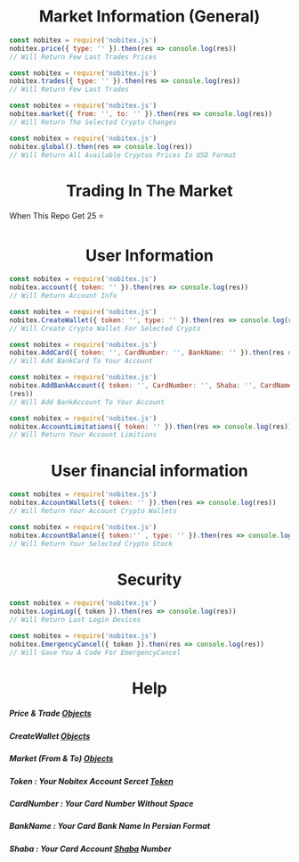 <h1 align="center">Market Information (General)</h1>

```js
const nobitex = require('nobitex.js')
nobitex.price({ type: '' }).then(res => console.log(res))
// Will Return Few Last Trades Prices
```
```js
const nobitex = require('nobitex.js')
nobitex.trades({ type: '' }).then(res => console.log(res))
// Will Return Few Last Trades
```
```js
const nobitex = require('nobitex.js')
nobitex.market({ from: '', to: '' }).then(res => console.log(res))
// Will Return The Selected Crypto Changes
```
```js
const nobitex = require('nobitex.js')
nobitex.global().then(res => console.log(res))
// Will Return All Available Cryptos Prices In USD Format
```
<h1 align="center">Trading In The Market</h1>
When This Repo Get 25 ⭐️

<h1 align="center">User Information</h1>

```js
const nobitex = require('nobitex.js')
nobitex.account({ token: '' }).then(res => console.log(res))
// Will Return Account Info
```
```js
const nobitex = require('nobitex.js')
nobitex.CreateWallet({ token: '', type: '' }).then(res => console.log(res))
// Will Create Crypto Wallet For Selected Crypto
```
```js
const nobitex = require('nobitex.js')
nobitex.AddCard({ token: '', CardNumber: '', BankName: '' }).then(res => console.log(res))
// Will Add BankCard To Your Account
```
```js
const nobitex = require('nobitex.js')
nobitex.AddBankAccount({ token: '', CardNumber: '', Shaba: '', CardName: '' }).then(res => console.log
(res))
// Will Add BankAccount To Your Account
```
```js
const nobitex = require('nobitex.js')
nobitex.AccountLimitations({ token: '' }).then(res => console.log(res))
// Will Return Your Account Limitions
```
<h1 align="center">User financial information</h1>

```js
const nobitex = require('nobitex.js')
nobitex.AccountWallets({ token: '' }).then(res => console.log(res))
// Will Return Your Account Crypto Wallets
```
```js
const nobitex = require('nobitex.js')
nobitex.AccountBalance({ token:'' , type: '' }).then(res => console.log(res))
// Will Return Your Selected Crypto Stock
```

<h1 align="center">Security</h1>

```js
const nobitex = require('nobitex.js')
nobitex.LoginLog({ token }).then(res => console.log(res))
// Will Return Last Login Devices
```
```js
const nobitex = require('nobitex.js')
nobitex.EmergencyCancel({ token }).then(res => console.log(res))
// Will Gave You A Code For EmergencyCancel
```

<h1 align="center">Help</h1>

<h5>Price & Trade <a href="https://github.com/hadiazt/nobitex.js/blob/main/Data/Objects.md#--price--trade-functions--">Objects</a></h5>
<h5>CreateWallet <a href="https://github.com/hadiazt/nobitex.js/blob/main/Data/Objects.md#--createwallet-function--">Objects</a></h5>
<h5>Market (From & To) <a href="https://github.com/hadiazt/nobitex.js/blob/main/Data/Objects.md#--market-function--">Objects</a></h5>
<h5>Token : Your Nobitex Account Sercet <a href="https://nobitex.ir/app/settings/">Token</a></h5>
<h5>CardNumber : Your Card Number Without Space </h5>
<h5>BankName : Your Card Bank Name In Persian Format</h5>
<h5>Shaba : Your Card Account <a href="https://www.ibena.ir/news/123905/%DA%A9%D8%AF-%D8%B4%D8%A8%D8%A7-%DA%86%DB%8C%D8%B3%D8%AA-%D9%88-%DA%86%D9%87-%DA%A9%D8%A7%D8%A8%D8%B1%D8%AF%DB%8C-%D8%AF%D8%A7%D8%B1%D8%AF">Shaba</a> Number </h5>
